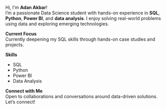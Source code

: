 Hi, I'm **Adan Akbar**!  
I’m a passionate Data Science student with hands-on experience in **SQL**, **Python**, **Power BI**, and **data analysis**. I enjoy solving real-world problems using data and exploring emerging technologies.

**Current Focus**  
Currently deepening my SQL skills through hands-on case studies and projects.

**Skills**  
- SQL  
- Python  
- Power BI  
- Data Analysis  

**Connect with Me**  
Open to collaborations and conversations around data-driven solutions. Let’s connect!
